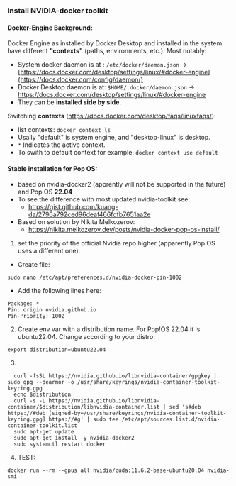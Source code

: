 ### Install NVIDIA-docker toolkit

#### Docker-Engine Background:
Docker Engine as installed by Docker Desktop and installed in the system have different **"contexts"** (paths, environments, etc.). Most notably:
- System docker daemon is at : ```/etc/docker/daemon.json``` -> [https://docs.docker.com/desktop/settings/linux/#docker-engine](https://docs.docker.com/config/daemon/)
- Docker Desktop daemon is at: ```$HOME/.docker/daemon.json``` -> https://docs.docker.com/desktop/settings/linux/#docker-engine
- They can be **installed side by side**.
  
Switching **contexts** (https://docs.docker.com/desktop/faqs/linuxfaqs/):
- list contexts: ```docker context ls```
- Usally "default" is system engine, and "desktop-linux" is desktop.
- ```*``` Indicates the active context.
- To swith to default context for example: ```docker context use default```


#### Stable installation for Pop OS:
  - based on nvidia-docker2 (apprently will not be supported in the future) and Pop OS **22.04**
  - To see the difference with most updated nvidia-toolkit see:
    * https://gist.github.com/kuang-da/2796a792ced96deaf466fdfb7651aa2e
  - Based on solution by Nikita Melkozerov:
    * https://nikita.melkozerov.dev/posts/nvidia-docker-pop-os-install/
    

1. set the priority of the official Nvidia repo higher (apparently Pop OS uses a different one):
  - Create file:
  ```
  sudo nano /etc/apt/preferences.d/nvidia-docker-pin-1002
  ```
  - Add the following lines here:
  ```
  Package: *
  Pin: origin nvidia.github.io
  Pin-Priority: 1002
  ```
2. Create env var with a distribution name. For Pop!OS 22.04 it is ubuntu22.04. Change according to your distro:

```
export distribution=ubuntu22.04
```

3. 
```
  curl -fsSL https://nvidia.github.io/libnvidia-container/gpgkey | sudo gpg --dearmor -o /usr/share/keyrings/nvidia-container-toolkit-keyring.gpg
  echo $distribution
  curl -s -L https://nvidia.github.io/libnvidia-container/$distribution/libnvidia-container.list | sed 's#deb https://#deb [signed-by=/usr/share/keyrings/nvidia-container-toolkit-keyring.gpg] https://#g' | sudo tee /etc/apt/sources.list.d/nvidia-container-toolkit.list
  sudo apt-get update
  sudo apt-get install -y nvidia-docker2
  sudo systemctl restart docker
```

4. TEST:
```
docker run --rm --gpus all nvidia/cuda:11.6.2-base-ubuntu20.04 nvidia-smi
```
